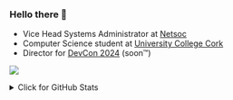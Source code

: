 ### Hello there 👋


* Vice Head Systems Administrator at [Netsoc](https://netsoc.co/rk/)<br> 
* Computer Science student at [University College Cork](https://www.ucc.ie/en/)<br>
* Director for [DevCon 2024](https://twitter.com/CorkDevcon) (soon™)<br>



![](https://github.com/Sequel0x/Sequel0x/blob/main/github-contribution-grid-snake-dark.svg)
<details>
<summary>Click for GitHub Stats</summary>
<p align="center">
    <img alt = "GitHub Stats" src="https://github-readme-stats.vercel.app/api?username=Sequel0x&show_icons=true&hide=issues&icon_color=000000&hide_border=true&title_color=5391FE&text_color=555">
    <br>
    <img alt = "Top Language" src="https://github-readme-stats.vercel.app/api/top-langs/?username=Sequel0x&hide=html,&hide_border=true&title_color=5391FE&text_color=555"
</p>
</details>
